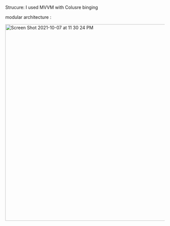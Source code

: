 
Strucure: 
I used MVVM with Colusre binging

modular architecture : 


<img width="619" alt="Screen Shot 2021-10-07 at 11 30 24 PM" src="https://user-images.githubusercontent.com/20203547/136465005-a260e739-d95f-47c9-9f56-8a0274aedd51.png">

